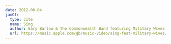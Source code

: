 ```yaml
---
date: 2012-06-04
jamOf:
  type: cite
  name: Sing
  author: Gary Barlow & The Commonwealth Band featuring Military Wives
  url: https://music.apple.com/gb/music-video/sing-feat-military-wives/1445722295
---
```

